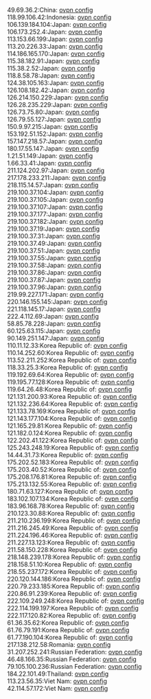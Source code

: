 49.69.36.2:China: [ovpn config](vpn/49_69_36_2.ovpn)  
118.99.106.42:Indonesia: [ovpn config](vpn/118_99_106_42.ovpn)  
106.139.184.104:Japan: [ovpn config](vpn/106_139_184_104.ovpn)  
106.173.252.4:Japan: [ovpn config](vpn/106_173_252_4.ovpn)  
113.153.66.199:Japan: [ovpn config](vpn/113_153_66_199.ovpn)  
113.20.226.33:Japan: [ovpn config](vpn/113_20_226_33.ovpn)  
114.186.165.170:Japan: [ovpn config](vpn/114_186_165_170.ovpn)  
115.38.182.91:Japan: [ovpn config](vpn/115_38_182_91.ovpn)  
115.38.2.52:Japan: [ovpn config](vpn/115_38_2_52.ovpn)  
118.8.58.78:Japan: [ovpn config](vpn/118_8_58_78.ovpn)  
124.38.105.163:Japan: [ovpn config](vpn/124_38_105_163.ovpn)  
126.108.182.42:Japan: [ovpn config](vpn/126_108_182_42.ovpn)  
126.214.150.229:Japan: [ovpn config](vpn/126_214_150_229.ovpn)  
126.28.235.229:Japan: [ovpn config](vpn/126_28_235_229.ovpn)  
126.73.75.80:Japan: [ovpn config](vpn/126_73_75_80.ovpn)  
126.79.55.127:Japan: [ovpn config](vpn/126_79_55_127.ovpn)  
150.9.97.215:Japan: [ovpn config](vpn/150_9_97_215.ovpn)  
153.192.51.152:Japan: [ovpn config](vpn/153_192_51_152.ovpn)  
157.147.218.57:Japan: [ovpn config](vpn/157_147_218_57.ovpn)  
180.17.55.147:Japan: [ovpn config](vpn/180_17_55_147.ovpn)  
1.21.51.149:Japan: [ovpn config](vpn/1_21_51_149.ovpn)  
1.66.33.41:Japan: [ovpn config](vpn/1_66_33_41.ovpn)  
211.124.202.97:Japan: [ovpn config](vpn/211_124_202_97.ovpn)  
217.178.233.211:Japan: [ovpn config](vpn/217_178_233_211.ovpn)  
218.115.14.57:Japan: [ovpn config](vpn/218_115_14_57.ovpn)  
219.100.37.104:Japan: [ovpn config](vpn/219_100_37_104.ovpn)  
219.100.37.105:Japan: [ovpn config](vpn/219_100_37_105.ovpn)  
219.100.37.107:Japan: [ovpn config](vpn/219_100_37_107.ovpn)  
219.100.37.177:Japan: [ovpn config](vpn/219_100_37_177.ovpn)  
219.100.37.182:Japan: [ovpn config](vpn/219_100_37_182.ovpn)  
219.100.37.19:Japan: [ovpn config](vpn/219_100_37_19.ovpn)  
219.100.37.31:Japan: [ovpn config](vpn/219_100_37_31.ovpn)  
219.100.37.49:Japan: [ovpn config](vpn/219_100_37_49.ovpn)  
219.100.37.51:Japan: [ovpn config](vpn/219_100_37_51.ovpn)  
219.100.37.55:Japan: [ovpn config](vpn/219_100_37_55.ovpn)  
219.100.37.58:Japan: [ovpn config](vpn/219_100_37_58.ovpn)  
219.100.37.86:Japan: [ovpn config](vpn/219_100_37_86.ovpn)  
219.100.37.87:Japan: [ovpn config](vpn/219_100_37_87.ovpn)  
219.100.37.96:Japan: [ovpn config](vpn/219_100_37_96.ovpn)  
219.99.227.171:Japan: [ovpn config](vpn/219_99_227_171.ovpn)  
220.146.155.145:Japan: [ovpn config](vpn/220_146_155_145.ovpn)  
221.118.145.17:Japan: [ovpn config](vpn/221_118_145_17.ovpn)  
222.4.112.69:Japan: [ovpn config](vpn/222_4_112_69.ovpn)  
58.85.78.228:Japan: [ovpn config](vpn/58_85_78_228.ovpn)  
60.125.63.115:Japan: [ovpn config](vpn/60_125_63_115.ovpn)  
90.149.251.147:Japan: [ovpn config](vpn/90_149_251_147.ovpn)  
110.11.12.33:Korea Republic of: [ovpn config](vpn/110_11_12_33.ovpn)  
110.14.252.60:Korea Republic of: [ovpn config](vpn/110_14_252_60.ovpn)  
113.52.211.252:Korea Republic of: [ovpn config](vpn/113_52_211_252.ovpn)  
118.33.25.3:Korea Republic of: [ovpn config](vpn/118_33_25_3.ovpn)  
119.192.69.64:Korea Republic of: [ovpn config](vpn/119_192_69_64.ovpn)  
119.195.77.128:Korea Republic of: [ovpn config](vpn/119_195_77_128.ovpn)  
119.64.26.48:Korea Republic of: [ovpn config](vpn/119_64_26_48.ovpn)  
121.131.200.93:Korea Republic of: [ovpn config](vpn/121_131_200_93.ovpn)  
121.132.236.64:Korea Republic of: [ovpn config](vpn/121_132_236_64.ovpn)  
121.133.78.169:Korea Republic of: [ovpn config](vpn/121_133_78_169.ovpn)  
121.143.177.104:Korea Republic of: [ovpn config](vpn/121_143_177_104.ovpn)  
121.165.29.81:Korea Republic of: [ovpn config](vpn/121_165_29_81.ovpn)  
121.182.0.124:Korea Republic of: [ovpn config](vpn/121_182_0_124.ovpn)  
122.202.41.122:Korea Republic of: [ovpn config](vpn/122_202_41_122.ovpn)  
125.243.248.19:Korea Republic of: [ovpn config](vpn/125_243_248_19.ovpn)  
14.44.31.73:Korea Republic of: [ovpn config](vpn/14_44_31_73.ovpn)  
175.202.52.183:Korea Republic of: [ovpn config](vpn/175_202_52_183.ovpn)  
175.203.40.52:Korea Republic of: [ovpn config](vpn/175_203_40_52.ovpn)  
175.208.176.81:Korea Republic of: [ovpn config](vpn/175_208_176_81.ovpn)  
175.213.132.55:Korea Republic of: [ovpn config](vpn/175_213_132_55.ovpn)  
180.71.63.127:Korea Republic of: [ovpn config](vpn/180_71_63_127.ovpn)  
183.102.107.134:Korea Republic of: [ovpn config](vpn/183_102_107_134.ovpn)  
183.96.168.78:Korea Republic of: [ovpn config](vpn/183_96_168_78.ovpn)  
210.123.30.88:Korea Republic of: [ovpn config](vpn/210_123_30_88.ovpn)  
211.210.236.199:Korea Republic of: [ovpn config](vpn/211_210_236_199.ovpn)  
211.216.245.49:Korea Republic of: [ovpn config](vpn/211_216_245_49.ovpn)  
211.224.196.46:Korea Republic of: [ovpn config](vpn/211_224_196_46.ovpn)  
211.227.13.123:Korea Republic of: [ovpn config](vpn/211_227_13_123.ovpn)  
211.58.150.228:Korea Republic of: [ovpn config](vpn/211_58_150_228.ovpn)  
218.148.239.178:Korea Republic of: [ovpn config](vpn/218_148_239_178.ovpn)  
218.158.51.10:Korea Republic of: [ovpn config](vpn/218_158_51_10.ovpn)  
218.55.237.172:Korea Republic of: [ovpn config](vpn/218_55_237_172.ovpn)  
220.120.144.186:Korea Republic of: [ovpn config](vpn/220_120_144_186.ovpn)  
220.79.233.185:Korea Republic of: [ovpn config](vpn/220_79_233_185.ovpn)  
220.86.91.239:Korea Republic of: [ovpn config](vpn/220_86_91_239.ovpn)  
222.109.249.248:Korea Republic of: [ovpn config](vpn/222_109_249_248.ovpn)  
222.114.199.197:Korea Republic of: [ovpn config](vpn/222_114_199_197.ovpn)  
222.117.120.82:Korea Republic of: [ovpn config](vpn/222_117_120_82.ovpn)  
61.36.35.62:Korea Republic of: [ovpn config](vpn/61_36_35_62.ovpn)  
61.76.79.191:Korea Republic of: [ovpn config](vpn/61_76_79_191.ovpn)  
61.77.190.104:Korea Republic of: [ovpn config](vpn/61_77_190_104.ovpn)  
217.138.212.58:Romania: [ovpn config](vpn/217_138_212_58.ovpn)  
31.207.252.241:Russian Federation: [ovpn config](vpn/31_207_252_241.ovpn)  
46.48.166.35:Russian Federation: [ovpn config](vpn/46_48_166_35.ovpn)  
79.105.100.236:Russian Federation: [ovpn config](vpn/79_105_100_236.ovpn)  
184.22.101.49:Thailand: [ovpn config](vpn/184_22_101_49.ovpn)  
113.23.56.35:Viet Nam: [ovpn config](vpn/113_23_56_35.ovpn)  
42.114.57.172:Viet Nam: [ovpn config](vpn/42_114_57_172.ovpn)  
